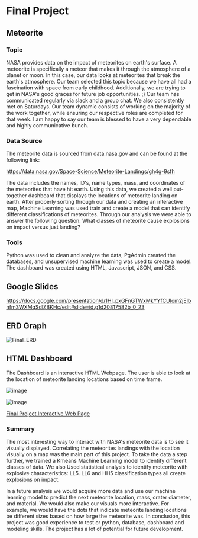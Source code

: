 # Final Project
## Meteorite
### Topic 
NASA provides data on the impact of meteorites on earth's surface. A meteorite is specifically a meteor that makes it through the atmosphere of a planet or moon. In this case, our data looks at meteorites that break the earth's atmosphere. Our team selected this topic because we have all had a fascination with space from early childhood. Additionally, we are trying to get in NASA's good graces for future job opportunities. ;)
Our team has communicated regularly via slack and a group chat. We also consistently met on Saturdays. Our team dynamic consists of working on the majority of the work together, while ensuring our respective roles are completed for that week. I am happy to say our team is blessed to have a very dependable and highly communicative bunch.

### Data Source 

The meteorite data is sourced from data.nasa.gov and can be found at the following link: 

https://data.nasa.gov/Space-Science/Meteorite-Landings/gh4g-9sfh

The data includes the names, ID's, name types, mass, and coordinates of the meteorites that have hit earth. Using this data, we created a well put-together dashboard that displays the locations of meteorite landing on earth. After properly sorting through our data and creating an interactive map, Machine Learning was used train and create a model that can identify different classifications of meteorites. Through our analysis we were able to answer the following question: What classes of meteorite cause explosions on impact versus just landing?

### Tools 

Python was used to clean and analyze the data, PgAdmin created the databases, and unsupervised machine learning was used to create a model. The dashboard was created using HTML, Javascript, JSON, and CSS.

## Google Slides
https://docs.google.com/presentation/d/1HI_pxGFnGTWxMkYYfCUIom2jEIbnfm3WXMqSdlZBKHc/edit#slide=id.g1d20817582b_0_23

## ERD Graph
![Final_ERD](https://user-images.githubusercontent.com/111028230/211974218-84185b2d-2c64-4a99-a15f-3ec992160871.PNG)

## HTML Dashboard
The Dashboard is an interactive HTML Webpage. The user is able to look at the location of meteorite landing locations based on time frame. 

![image](https://user-images.githubusercontent.com/111031608/214206757-dfe55e49-f87f-4e98-9e16-69564eff5ae5.png)

![image](https://user-images.githubusercontent.com/111031608/214206804-fdcb6aac-c5e7-49f3-966a-6aac40d909eb.png)

[Final Project Interactive Web Page](https://samuel-pacheco.github.io/Fallen_Sky.github.io/)

### Summary 

The most interesting way to interact with NASA's meteorite data is to see it visually displayed. Correlating the meteorites landings with the location visually on a map was the main part of this project. To take the data a step further, we trained a Kmeans Machine Learning model to identify different classes of data. We also Used statistical analysis to identify meteorite with explosive characteristics: LL5. LL6 and HH5 classification types all create explosions on impact. 

In a future analysis we would acquire more data and use our machine learning model to predict the next meteorite location, mass, crater diameter, and material. We would also make our visuals more interactive. For example, we would have the dots that indicate meteorite landing locations be different sizes based on how large the meteorite was. In conclusion, this project was good experience to test or python, database, dashboard and modeling skills. The project has a lot of potential for future development. 
